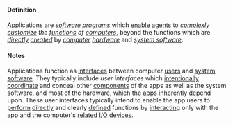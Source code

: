 #### Definition

Applications are *[software](https://github.com/gcassel/Modular-Organization-Terminology/blob/master/terms/software.md) [programs](https://github.com/gcassel/Modular-Organization-Terminology/blob/master/terms/program.md)* which [enable](https://github.com/gcassel/Modular-Organization-Terminology/blob/master/terms/enable.md) [agents](https://github.com/gcassel/Modular-Organization-Terminology/blob/master/terms/agent.md) to *[complexly](https://github.com/gcassel/Modular-Organization-Terminology/blob/master/terms/complex.md) [customize](https://github.com/gcassel/Modular-Organization-Terminology/blob/master/terms/specialize.md) the [functions](https://github.com/gcassel/Modular-Organization-Terminology/blob/master/terms/function.md) of [computers](https://github.com/gcassel/Modular-Organization-Terminology/blob/master/terms/computer.md)*, beyond the functions which are *[directly](https://github.com/gcassel/Modular-Organization-Terminology/blob/master/terms/direct.md) [created](https://github.com/gcassel/Modular-Organization-Terminology/blob/master/terms/create.md)* by *[computer](https://github.com/gcassel/Modular-Organization-Terminology/blob/master/terms/computer.md) [hardware](https://github.com/gcassel/Modular-Organization-Terminology/blob/master/terms/hardware.md)* and *[system software](https://github.com/gcassel/Modular-Organization-Terminology/blob/master/compound-terms/system-software.md)*.
		
#### Notes  

Applications function as [interfaces](https://github.com/gcassel/Modular-Organization-Terminology/blob/master/terms/interface.md) between computer [users](https://github.com/gcassel/Modular-Organization-Terminology/blob/master/terms/user.md) and [system software](https://github.com/gcassel/Modular-Organization-Terminology/blob/master/compound-terms/system-software.md).  They typically include *user  interfaces* which [intentionally](https://github.com/gcassel/Modular-Organization-Terminology/blob/master/terms/intend.md) [coordinate](https://github.com/gcassel/Modular-Organization-Terminology/blob/master/terms/coordinate.md) and conceal other [components](https://github.com/gcassel/Modular-Organization-Terminology/blob/master/terms/component.md) of the apps as well as the system software, and most of the hardware, which the apps [inherently](https://github.com/gcassel/Modular-Organization-Terminology/blob/master/terms/inhere.md) [depend](https://github.com/gcassel/Modular-Organization-Terminology/blob/master/terms/require.md) upon.  These user interfaces typically intend to enable the app users to [perform](https://github.com/gcassel/Modular-Organization-Terminology/blob/master/terms/perform.md) [directly](https://github.com/gcassel/Modular-Organization-Terminology/blob/master/terms/direct.md) and clearly [defined](https://github.com/gcassel/Modular-Organization-Terminology/blob/master/terms/define.md) functions by [interacting](https://github.com/gcassel/Modular-Organization-Terminology/blob/master/terms/interact.md) only with the app and the computer's [related](https://github.com/gcassel/Modular-Organization-Terminology/blob/master/terms/relationship.md) [I](https://github.com/gcassel/Modular-Organization-Terminology/blob/master/terms/input.md)/[O](https://github.com/gcassel/Modular-Organization-Terminology/blob/master/terms/output.md) [devices](https://github.com/gcassel/Modular-Organization-Terminology/blob/master/terms/tool.md).  
